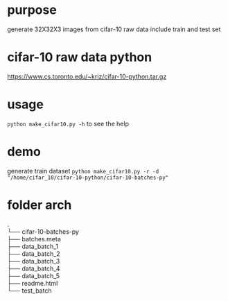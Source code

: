 # purpose
generate 32X32X3 images from cifar-10 raw data include train and test set
# cifar-10 raw data python
https://www.cs.toronto.edu/~kriz/cifar-10-python.tar.gz
# usage
<code>python make_cifar10.py -h</code> to see the help
# demo
generate train dataset
<code>python make_cifar10.py -r -d "/home/cifar_10/cifar-10-python/cifar-10-batches-py"</code>
# folder arch
.  
└── cifar-10-batches-py  
    ├── batches.meta  
    ├── data_batch_1  
    ├── data_batch_2  
    ├── data_batch_3  
    ├── data_batch_4  
    ├── data_batch_5  
    ├── readme.html  
    └── test_batch  
